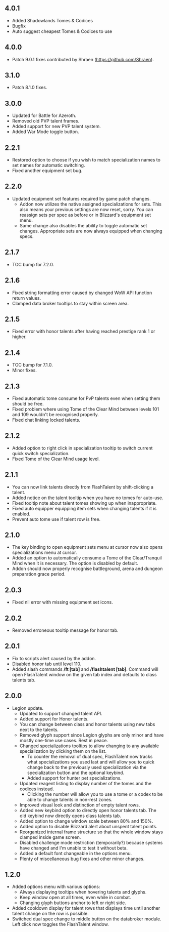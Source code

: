 ## 4.0.1
* Added Shadowlands Tomes & Codices
* Bugfix 
* Auto suggest cheapest Tomes & Codices to use

## 4.0.0
* Patch 9.0.1 fixes contributed by Shraen (https://github.com/Shraen).

## 3.1.0
* Patch 8.1.0 fixes.

## 3.0.0
* Updated for Battle for Azeroth.
* Removed old PVP talent frames.
* Added support for new PVP talent system.
* Added War Mode toggle button.

## 2.2.1
* Restored option to choose if you wish to match specialization names to set names for automatic switching.
* Fixed another equipment set bug.

## 2.2.0
* Updated equipment set features required by game patch changes.
  * Addon now utilizes the native assigned specializations for sets. This also means your previous settings are now reset, sorry. You can reassign sets per spec as before or in Blizzard's equipment set menu.
  * Same change also disables the ability to toggle automatic set changes. Appropriate sets are now always equipped when changing specs.

## 2.1.7
* TOC bump for 7.2.0.

## 2.1.6
* Fixed string formatting error caused by changed WoW API function return values.
* Clamped data broker tooltips to stay within screen area.

## 2.1.5
* Fixed error with honor talents after having reached prestige rank 1 or higher.

## 2.1.4
* TOC bump for 7.1.0.
* Minor fixes.

## 2.1.3
* Fixed automatic tome consume for PvP talents even when setting them should be free.
* Fixed problem where using Tome of the Clear Mind between levels 101 and 109 wouldn't be recognised properly.
* Fixed chat linking locked talents.

## 2.1.2
* Added option to right click in specialization tooltip to switch current quick switch specialization.
* Fixed Tome of the Clear Mind usage level.

## 2.1.1
* You can now link talents directly from FlashTalent by shift-clicking a talent.
* Added notice on the talent tooltip when you have no tomes for auto-use.
* Fixed tooltip note about talent tomes showing up when inappropriate.
* Fixed auto equipper equipping item sets when changing talents if it is enabled.
* Prevent auto tome use if talent row is free.

## 2.1.0
* The key binding to open equipment sets menu at cursor now also opens specializations menu at cursor.
* Added an option to automatically consume a Tome of the Clear/Tranquil Mind when it is necessary. The option is disabled by default.
* Addon should now properly recognise battleground, arena and dungeon preparation grace period.

## 2.0.3
* Fixed nil error with missing equipment set icons.

## 2.0.2
* Removed erroneous tooltip message for honor tab.

## 2.0.1
* Fix to scripts alert caused by the addon.
* Disabled honor tab until level 110.
* Added slash commands **/ft [tab]** and **/flashtalent [tab]**. Command will open FlashTalent window on the given tab index and defaults to class talents tab.

## 2.0.0
* Legion update.
  * Updated to support changed talent API.
  * Added support for Honor talents.
  * You can change between class and honor talents using new tabs next to the talents.
  * Removed glyph support since Legion glyphs are only minor and have mostly one-time use cases. Rest in peace.
  * Changed specializations tooltips to allow changing to any available specialization by clicking them on the list.
    * To counter the removal of dual spec, FlashTalent now tracks what specializations you used last and will allow you to quick change back to the previously used specialization via the specialization button and the optional keybind.
    * Added support for hunter pet specializations.
  * Updated reagent listing to display number of the tomes and the codices instead.
    * Clicking the number will allow you to use a tome or a codex to be able to change talents in non-rest zones.
  * Improved visual look and distinction of empty talent rows.
  * Added new keybind option to directly open honor talents tab. The old keybind now directly opens class talents tab.
  * Added option to change window scale between 80% and 150%.
  * Added option to disable Blizzard alert about unspent talent points.
  * Reorganized internal frame structure so that the whole window stays clamped inside game screen.
  * Disabled challenge mode restriction (temporarily?) because systems have changed and I'm unable to test it without beta.
  * Added a default font changeable in the options menu.
  * Plenty of miscellaneous bug fixes and other minor changes.

## 1.2.0
* Added options menu with various options:
  * Always displaying tooltips when hovering talents and glyphs.
  * Keep window open at all times, even while in combat.
  * Changing glyph buttons anchor to left or right side.
* Added cooldown display for talent rows that displays time until another talent change on the row is possible.
* Switched dual spec change to middle button on the databroker module. Left click now toggles the FlashTalent window.
